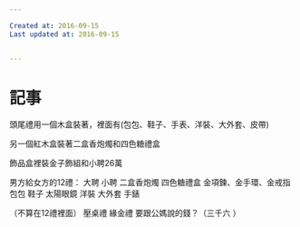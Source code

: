 ```yaml
---

Created at: 2016-09-15
Last updated at: 2016-09-15


---
```


# 記事


頭尾禮用一個木盒裝著，裡面有(包包、鞋子、手表、洋裝、大外套、皮帶)

另一個紅木盒裝著二盒香炮燭和四色糖禮盒

飾品盒裡裝金子飾組和小聘26萬

男方給女方的12禮：
大聘
小聘
二盒香炮燭
四色糖禮盒
金項鍊、金手環、金戒指
包包
鞋子
太陽眼鏡
洋裝
大外套
手錶

（不算在12禮裡面）
壓桌禮
緣金禮
要跟公媽說的錢？（三千六 ）

